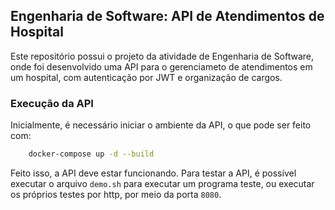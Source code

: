 ## Engenharia de Software: API de Atendimentos de Hospital

Este repositório possui o projeto da atividade de Engenharia de Software, onde foi desenvolvido uma API para o gerenciameto de atendimentos em um hospital, com autenticação por JWT e organização de cargos.

### Execução da API

Inicialmente, é necessário iniciar o ambiente da API, o que pode ser feito com:
```bash
    docker-compose up -d --build
```
Feito isso, a API deve estar funcionando. Para testar a API, é possível executar o arquivo `demo.sh` para executar um programa teste, ou executar os próprios testes por http, por meio da porta `8080`.
